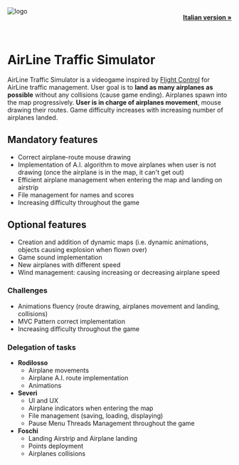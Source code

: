 <img align="left" src="https://github.com/seve-andre/airline-traffic-simulator/blob/main/src/main/resources/images/logos/logo.png?raw=true" alt="logo">
<p align="right">
    <a href="https://github.com/seve-andre/airline-traffic-simulator/blob/main/README_ITA.md"><strong>Italian version »</strong></a>
</p>
<br />

# AirLine Traffic Simulator
AirLine Traffic Simulator is a videogame inspired by [Flight Control](https://www.youtube.com/watch?v=KTH084KeFBc)
for AirLine traffic management. User goal is to **land as many airplanes as possible** without any collisions (cause game ending). 
Airplanes spawn into the map progressively. **User is in charge of airplanes movement**, mouse drawing their routes. Game difficulty 
increases with increasing number of airplanes landed.

## Mandatory features
- Correct airplane-route mouse drawing
- Implementation of A.I. algorithm to move airplanes when user is not drawing (once the airplane is in the map, it can't get out)
- Efficient airplane management when entering the map and landing on airstrip
- File management for names and scores
- Increasing difficulty throughout the game

## Optional features
- Creation and addition of dynamic maps (i.e. dynamic animations, objects causing explosion when flown over)
- Game sound implementation
- New airplanes with different speed
- Wind management: causing increasing or decreasing airplane speed

### Challenges
- Animations fluency (route drawing, airplanes movement and landing, collisions)
- MVC Pattern correct implementation
- Increasing difficulty throughout the game 

### Delegation of tasks
- **Rodilosso**
    - Airplane movements
    - Airplane A.I. route implementation
    - Animations
- **Severi**
    - UI and UX
    - Airplane indicators when entering the map
    - File management (saving, loading, displaying)
    - Pause Menu Threads Management throughout the game
- **Foschi**
    - Landing Airstrip and Airplane landing
    - Points deployment
    - Airplanes collisions
